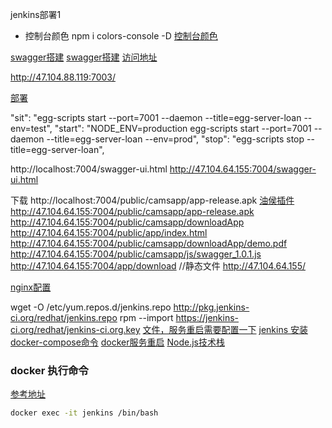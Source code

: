jenkins部署1
* 控制台颜色  npm i colors-console -D
[控制台颜色](https://blog.csdn.net/guang_s/article/details/90380581)


[swagger搭建](https://blog.csdn.net/freeboy1234/article/details/79289486)
[swagger搭建](https://blog.csdn.net/qq_39081974/article/details/90717766)
[访问地址](http://127.0.0.1:7001/public/swagger/index.html)
[](https://github.com/Ysj291823/egg-swagger-doc)

http://47.104.88.119:7003/

[部署](https://blog.csdn.net/clearlxj/article/details/88708709)

"sit": "egg-scripts start --port=7001 --daemon --title=egg-server-loan --env=test",
"start": "NODE_ENV=production egg-scripts start --port=7001 --daemon --title=egg-server-loan --env=prod",
  "stop": "egg-scripts stop --title=egg-server-loan",






http://localhost:7004/swagger-ui.html
http://47.104.64.155:7004/swagger-ui.html


下载
http://localhost:7004/public/camsapp/app-release.apk
[油侯插件](http://localhost:7004/public/js/swagger_1.0.1.js)
http://47.104.64.155:7004/public/camsapp/app-release.apk
http://47.104.64.155:7004/public/camsapp/downloadApp
http://47.104.64.155:7004/public/app/index.html
http://47.104.64.155:7004/public/camsapp/downloadApp/demo.pdf
http://47.104.64.155:7004/public/camsapp/js/swagger_1.0.1.js
http://47.104.64.155:7004/app/download
//静态文件
http://47.104.64.155/

[nginx配置](http://www.yuntuxianzhi.com/nginx/file/)


wget -O /etc/yum.repos.d/jenkins.repo http://pkg.jenkins-ci.org/redhat/jenkins.repo
rpm --import https://jenkins-ci.org/redhat/jenkins-ci.org.key
[文件，服务重启需要配置一下](http://file.yuntuxianzhi.com/file/)
[jenkins 安装](https://juejin.im/post/5b371678f265da599f68dfa2)
[docker-compose命令](https://www.cnblogs.com/linjiqin/p/8849432.html)
[docker服务重启](https://blog.csdn.net/easternunbeaten/article/details/80463837)
[Node.js技术栈](https://www.nodejs.red/#/devops/docker-build-nodejs-smooth-program)



### docker 执行命令
[参考地址](https://blog.csdn.net/weixin_40898389/article/details/82844225)
```bash
docker exec -it jenkins /bin/bash
```
